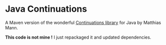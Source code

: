 # Java Continuations

A Maven version of the wonderful [Continuations library](http://www.matthiasmann.de/content/view/24/26/) for Java by Matthias Mann.

**This code is not mine !** I just repackaged it and updated dependencies. 